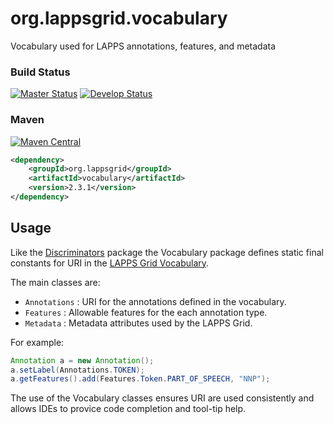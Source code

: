 org.lappsgrid.vocabulary
========================

Vocabulary used for LAPPS annotations, features, and metadata

### Build Status

[![Master Status](http://grid.anc.org:9080/travis/svg/lapps/org.lappsgrid.vocabulary?branch=master)](https://travis-ci.org/lapps/org.lappsgrid.vocabulary)
[![Develop Status](http://grid.anc.org:9080/travis/svg/lapps/org.lappsgrid.vocabulary?branch=develop)](https://travis-ci.org/lapps/org.lappsgrid.vocabulary)

### Maven

[![Maven Central](https://maven-badges.herokuapp.com/maven-central/org.lappsgrid/vocabulary/badge.svg?style=plastic)](https://maven-badges.herokuapp.com/maven-central/org.lappsgrid/vocabulary)

```xml
<dependency>
    <groupId>org.lappsgrid</groupId>
    <artifactId>vocabulary</artifactId>
    <version>2.3.1</version>
</dependency>    
```

## Usage

Like the [Discriminators](https://github.com/lapps/org.lappsgrid.discriminator) package
the Vocabulary package defines static final constants for URI in the 
[LAPPS Grid Vocabulary](http://vocab.lappsgrid.org).

The main classes are:

- `Annotations` : URI for the annotations defined in the vocabulary.
- `Features` : Allowable features for the each annotation type.
- `Metadata` : Metadata attributes used by the LAPPS Grid.

For example:

```java
Annotation a = new Annotation();
a.setLabel(Annotations.TOKEN);
a.getFeatures().add(Features.Token.PART_OF_SPEECH, "NNP");
```

The use of the Vocabulary classes ensures URI are used consistently and allows IDEs to
 provice code completion and tool-tip help.
 
